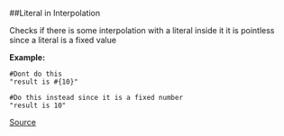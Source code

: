 ##Literal in Interpolation

Checks if there is some interpolation with a literal inside it it is pointless since a literal is a fixed value

**Example:**

```
#Dont do this
"result is #{10}"

#Do this instead since it is a fixed number
"result is 10"
```

[Source](http://www.rubydoc.info/gems/rubocop/RuboCop/Cop/Lint/LiteralInInterpolation)
